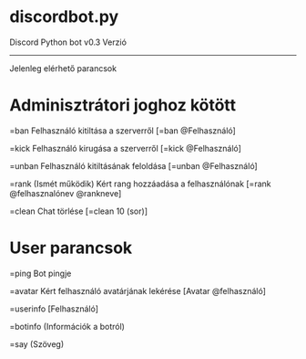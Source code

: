 # discordbot.py

Discord Python bot
v0.3 Verzió
___________________________________________
Jelenleg elérhető parancsok

# Adminisztrátori joghoz kötött

=ban Felhasználó kitiltása a szerverről [=ban @Felhasználó]

=kick Felhasználó kirugása a szerverről [=kick @Felhasználó]

=unban Felhasználó kitiltásának feloldása [=unban @Felhasználó]

=rank (Ismét működik) Kért rang hozzáadása a felhasználónak [=rank @felhasznalónev @rankneve]

=clean Chat törlése [=clean 10 (sor)]

# User parancsok

=ping Bot pingje

=avatar Kért felhasználó avatárjának lekérése [Avatar @felhasználó]

=userinfo [Felhasználó]

=botinfo (Információk a botról)

=say (Szöveg)



